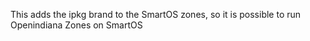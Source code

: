 This adds the ipkg brand to the SmartOS zones, so it is possible to run Openindiana Zones on SmartOS
